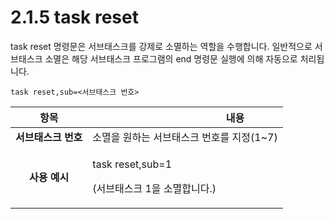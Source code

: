 ﻿# 2.1.5 task reset

task reset 명령문은 서브태스크를 강제로 소멸하는 역할을 수행합니다. 일반적으로 서브태스크 소멸은 해당 서브태스크 프로그램의 end 명령문 실행에 의해 자동으로 처리됩니다. 

```
task reset,sub=<서브태스크 번호>
```

|    **항목**    | 　　　　　　　　　　**내용**                                  |
| :----------: | ------------------------------------------------- |
| **서브태스크 번호** | 소멸을 원하는 서브태스크 번호를 지정(1\~7)                       |
|   **사용 예시**  | <p>task reset,sub=1</p><p>(서브태스크 1을 소멸합니다.)</p> |
